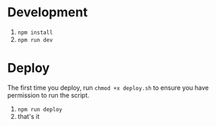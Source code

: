 # Development

1. `npm install`
2. `npm run dev`

# Deploy

The first time you deploy, run `chmod +x deploy.sh` to ensure you have permission to run the script.

1. `npm run deploy`
2. that's it
